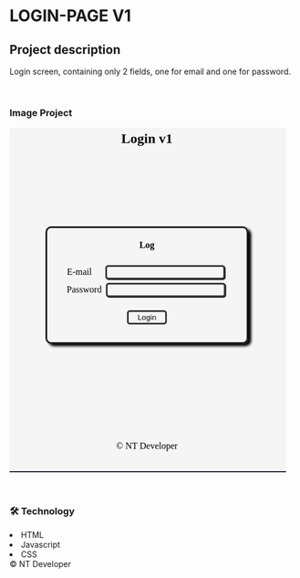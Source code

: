# LOGIN-PAGE V1

## Project description

<p>
    Login screen, containing only 2 fields, one for email and one for password.
</p>

<br>

### Image Project
  ![Login-v1](/Img/Login-page-v1.png)

<br>

### 🛠 Technology

<li> HTML
<li> Javascript
<li> CSS

<br>

<footer aling="center" >&copy; NT Developer</footer>
